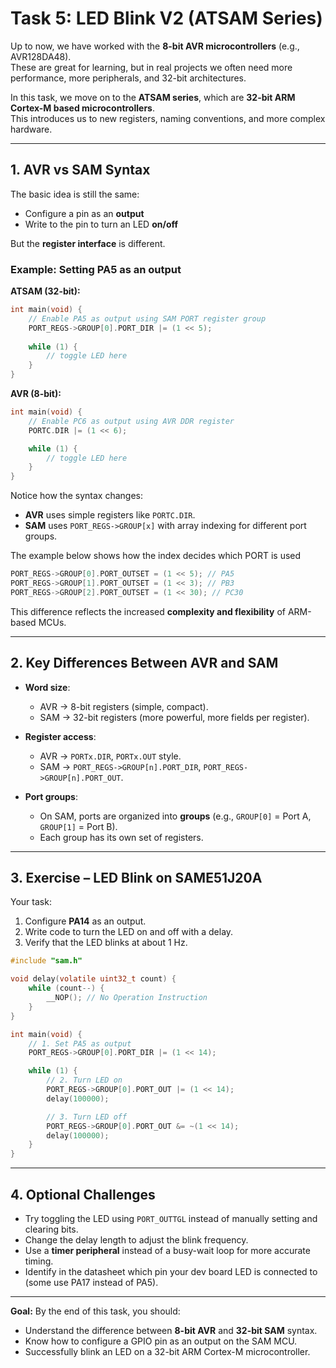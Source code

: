 
# Task 5: LED Blink V2 (ATSAM Series)

Up to now, we have worked with the **8-bit AVR microcontrollers** (e.g., AVR128DA48).  
These are great for learning, but in real projects we often need more performance, more peripherals, and 32-bit architectures.  

In this task, we move on to the **ATSAM series**, which are **32-bit ARM Cortex-M based microcontrollers**.  
This introduces us to new registers, naming conventions, and more complex hardware.  

---

## 1. AVR vs SAM Syntax

The basic idea is still the same:  
- Configure a pin as an **output**  
- Write to the pin to turn an LED **on/off**  

But the **register interface** is different.  

### Example: Setting PA5 as an output

**ATSAM (32-bit):**
```c
int main(void) {
    // Enable PA5 as output using SAM PORT register group
    PORT_REGS->GROUP[0].PORT_DIR |= (1 << 5);
    
    while (1) {
        // toggle LED here
    }
}
````

**AVR (8-bit):**

```c
int main(void) {
    // Enable PC6 as output using AVR DDR register
    PORTC.DIR |= (1 << 6);

    while (1) {
        // toggle LED here
    }
}
```

Notice how the syntax changes:

* **AVR** uses simple registers like `PORTC.DIR`.
* **SAM** uses `PORT_REGS->GROUP[x]` with array indexing for different port groups.

The example below shows how the index decides which PORT is used

```c
PORT_REGS->GROUP[0].PORT_OUTSET = (1 << 5); // PA5
PORT_REGS->GROUP[1].PORT_OUTSET = (1 << 3); // PB3
PORT_REGS->GROUP[2].PORT_OUTSET = (1 << 30); // PC30

```

This difference reflects the increased **complexity and flexibility** of ARM-based MCUs.

---

## 2. Key Differences Between AVR and SAM

* **Word size**:

  * AVR → 8-bit registers (simple, compact).
  * SAM → 32-bit registers (more powerful, more fields per register).

* **Register access**:

  * AVR → `PORTx.DIR`, `PORTx.OUT` style.
  * SAM → `PORT_REGS->GROUP[n].PORT_DIR`, `PORT_REGS->GROUP[n].PORT_OUT`.

* **Port groups**:

  * On SAM, ports are organized into **groups** (e.g., `GROUP[0]` = Port A, `GROUP[1]` = Port B).
  * Each group has its own set of registers.

---

## 3. Exercise – LED Blink on SAME51J20A

Your task:

1. Configure **PA14** as an output.
2. Write code to turn the LED on and off with a delay.
3. Verify that the LED blinks at about 1 Hz.


```c
#include "sam.h"

void delay(volatile uint32_t count) {
    while (count--) {
        __NOP(); // No Operation Instruction
    }
}

int main(void) {
    // 1. Set PA5 as output
    PORT_REGS->GROUP[0].PORT_DIR |= (1 << 14);

    while (1) {
        // 2. Turn LED on
        PORT_REGS->GROUP[0].PORT_OUT |= (1 << 14);
        delay(100000);

        // 3. Turn LED off
        PORT_REGS->GROUP[0].PORT_OUT &= ~(1 << 14);
        delay(100000);
    }
}
```

---

## 4. Optional Challenges

* Try toggling the LED using `PORT_OUTTGL` instead of manually setting and clearing bits.
* Change the delay length to adjust the blink frequency.
* Use a **timer peripheral** instead of a busy-wait loop for more accurate timing.
* Identify in the datasheet which pin your dev board LED is connected to (some use PA17 instead of PA5).

---

**Goal:**
By the end of this task, you should:

* Understand the difference between **8-bit AVR** and **32-bit SAM** syntax.
* Know how to configure a GPIO pin as an output on the SAM MCU.
* Successfully blink an LED on a 32-bit ARM Cortex-M microcontroller.

